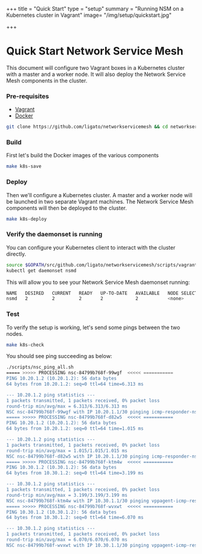 +++
title = "Quick Start"
type = "setup"
summary = "Running NSM on a Kubernetes cluster in Vagrant"
image= "/img/setup/quickstart.jpg"

+++

# Quick Start Network Service Mesh

This document will configure two Vagrant boxes in a Kubernetes cluster with a master and a worker node. It will also deploy the Network Service Mesh components in the cluster.

### Pre-requisites

* [Vagrant](https://www.vagrantup.com/docs/installation/)
* [Docker](https://docs.docker.com/install/)

```bash
git clone https://github.com/ligato/networkservicemesh && cd networkservicemesh
```

### Build

First let's build the Docker images of the various components

```bash
make k8s-save
```

### Deploy

Then we'll configure a Kubernetes cluster. A master and a worker node will be launched in two separate Vagrant machines. The Network Service Mesh components will then be deployed to the cluster.

```bash
make k8s-deploy
```

### Verify the daemonset is running

You can configure your Kubernetes client to interact with the cluster directly.

```bash
source $GOPATH/src/github.com/ligato/networkservicemesh/scripts/vagrant/env.sh
kubectl get daemonset nsmd
```

 This will allow you to see your Network Service Mesh daemonset running:

```bash
NAME   DESIRED   CURRENT   READY   UP-TO-DATE   AVAILABLE   NODE SELECTOR   AGE
nsmd   2         2         2       2            2           <none>          19m
```

### Test

To verify the setup is working, let's send some pings between the two nodes.

```bash
make k8s-check
```

You should see ping succeeding as below:

```bash
./scripts/nsc_ping_all.sh
===== >>>>> PROCESSING nsc-84799b768f-99wgf  <<<<< ===========
PING 10.20.1.2 (10.20.1.2): 56 data bytes
64 bytes from 10.20.1.2: seq=0 ttl=64 time=6.313 ms

--- 10.20.1.2 ping statistics ---
1 packets transmitted, 1 packets received, 0% packet loss
round-trip min/avg/max = 6.313/6.313/6.313 ms
NSC nsc-84799b768f-99wgf with IP 10.20.1.1/30 pinging icmp-responder-nse TargetIP: 10.20.1.2 successful
===== >>>>> PROCESSING nsc-84799b768f-d82w5  <<<<< ===========
PING 10.20.1.2 (10.20.1.2): 56 data bytes
64 bytes from 10.20.1.2: seq=0 ttl=64 time=1.015 ms

--- 10.20.1.2 ping statistics ---
1 packets transmitted, 1 packets received, 0% packet loss
round-trip min/avg/max = 1.015/1.015/1.015 ms
NSC nsc-84799b768f-d82w5 with IP 10.20.1.1/30 pinging icmp-responder-nse TargetIP: 10.20.1.2 successful
===== >>>>> PROCESSING nsc-84799b768f-ktm4w  <<<<< ===========
PING 10.30.1.2 (10.30.1.2): 56 data bytes
64 bytes from 10.30.1.2: seq=0 ttl=64 time=3.199 ms

--- 10.30.1.2 ping statistics ---
1 packets transmitted, 1 packets received, 0% packet loss
round-trip min/avg/max = 3.199/3.199/3.199 ms
NSC nsc-84799b768f-ktm4w with IP 10.30.1.1/30 pinging vppagent-icmp-responder-nse TargetIP: 10.30.1.2 successful
===== >>>>> PROCESSING nsc-84799b768f-wvxwt  <<<<< ===========
PING 10.30.1.2 (10.30.1.2): 56 data bytes
64 bytes from 10.30.1.2: seq=0 ttl=64 time=6.070 ms

--- 10.30.1.2 ping statistics ---
1 packets transmitted, 1 packets received, 0% packet loss
round-trip min/avg/max = 6.070/6.070/6.070 ms
NSC nsc-84799b768f-wvxwt with IP 10.30.1.1/30 pinging vppagent-icmp-responder-nse TargetIP: 10.30.1.2 successful
```

